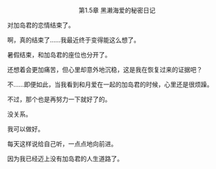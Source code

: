 <p align="center">第1.5章 黑濑海爱的秘密日记</p>

对加岛君的恋情结束了。

啊，真的结束了……我最近终于变得能这么想了。

暑假结束，和加岛君的座位也分开了。

还想着会更加痛苦，但心里却意外地沉稳，这是我在恢复过来的证据吧？

不……即便如此，当我看到和月爱在一起的加岛君的时候，心里还是很烦躁。

不过，那个也是再努力一下就好了的。

没关系。

我可以做好。

每天这样说给自己听，一点点地向前进。

因为我已经迈上没有加岛君的人生道路了。

